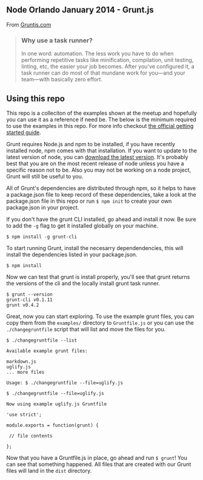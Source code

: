 ## Node Orlando January 2014 - Grunt.js

From [Gruntjs.com](http://gruntjs.com)

> ### Why use a task runner?
> In one word: automation. The less work you have to do when performing repetitive tasks like minification, compilation, unit testing, linting, etc, the easier your job becomes. After you've configured it, a task runner can do most of that mundane work for you—and your team—with basically zero effort.

## Using this repo

This repo is a colleciton of the examples shown at the meetup and hopefully you can use it as a reference if need be. The below is the minimum required to use the examples in this repo. For more info checkout [the official getting started guide](http://gruntjs.com/getting-started).

Grunt requires Node.js and npm to be installed, if you have recently installed node, npm comes with that installation. If you want to update to the latest version of node, you can [download the latest version](http://nodejs.org/download/). It's probably best that you are on the most recent release of node unless you have a specific reason not to be. Also you may not be working on a node project, Grunt will still be useful to you.

All of Grunt's dependencies are distributed through npm, so it helps to have a package.json file to keep record of these dependencies, take a look at the package.json file in this repo or run `$ npm init` to create your own package.json in your project. 

If you don't have the grunt CLI installed, go ahead and install it now. Be sure to add the `-g` flag to get it installed globally on your machine.

```
$ npm install -g grunt-cli
```

To start running Grunt, install the necesarry dependendencies, this will install the dependencies listed in your package.json.

```
$ npm install
```

Now we can test that grunt is install properly, you'll see that grunt returns the versions of the cli and the locally install grunt task runner.

```
$ grunt --version
grunt-cli v0.1.11
grunt v0.4.2
```

Great, now you can start exploring. To use the example grunt files, you can copy them from the `examples/` directory to `Gruntfile.js` or you can use the `./changegruntfile` script that will list and move the files for you.

```
$ ./changegruntfile --list

Available example grunt files:

markdown.js
uglify.js
... more files

Usage: $ ./changegruntfile --file=uglify.js

$ ./changegruntfile --file=uglify.js

Now using example uglify.js Gruntfile

'use strict';

module.exports = function(grunt) {

 // file contents	
		
};

```

Now that you have a Gruntfile.js in place, go ahead and run `$ grunt`! You can see that something happened. All files that are created with our Grunt files will land in the `dist` directory. 
